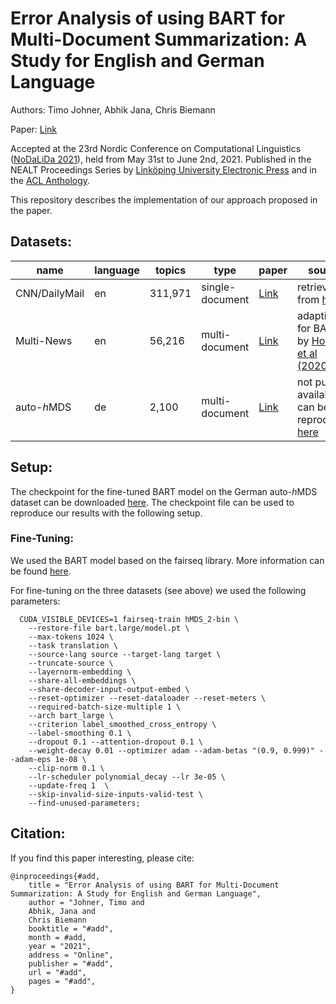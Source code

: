 # Error Analysis of using BART for Multi-Document Summarization: A Study for English and German Language

Authors: Timo Johner, Abhik Jana, Chris Biemann

Paper: [Link](Link)  

Accepted at the 23rd Nordic Conference on Computational Linguistics ([NoDaLiDa 2021](https://nodalida2021.github.io/)), held from May 31st to June 2nd, 2021. 
Published in the NEALT Proceedings Series by [Linköping University Electronic Press](Link) and in the [ACL Anthology](Link).

This repository describes the implementation of our approach proposed in the paper. 

## Datasets:

name | language | topics | type | paper | source |
-----| -------- | ------ | ----------------- | ---------------- | --------- |
 CNN/DailyMail    | en       | 311,971  |  single-document    | [Link](https://papers.nips.cc/paper/2015/file/afdec7005cc9f14302cd0474fd0f3c96-Paper.pdf)            | retrieved from [here](https://github.com/abisee/cnn-dailymail) 
 Multi-News    | en       | 56,216  |  multi-document         | [Link](https://www.aclweb.org/anthology/P19-1102.pdf)          | adaption for BART by [Hokamp et al (2020)](https://github.com/chrishokamp/dynamic-transformer-ensembles)
 auto-*h*MDS    | de       | 2,100 |  multi-document          | [Link](https://www.aclweb.org/anthology/L18-1510.pdf)          | not publicly available, can be reproduced [here](https://github.com/AIPHES/auto-hMDS)


## Setup:

The checkpoint for the fine-tuned BART model on the German auto-*h*MDS dataset can be downloaded [here](Link). The checkpoint file can be used to reproduce our results with the following setup. 

### Fine-Tuning: 

We used the BART model based on the fairseq library. More information can be found [here](https://github.com/pytorch/fairseq/blob/master/examples/bart/README.md).  

For fine-tuning on the three datasets (see above) we used the following parameters:


```
  CUDA_VISIBLE_DEVICES=1 fairseq-train hMDS_2-bin \
    --restore-file bart.large/model.pt \
    --max-tokens 1024 \
    --task translation \
    --source-lang source --target-lang target \
    --truncate-source \
    --layernorm-embedding \
    --share-all-embeddings \
    --share-decoder-input-output-embed \
    --reset-optimizer --reset-dataloader --reset-meters \
    --required-batch-size-multiple 1 \
    --arch bart_large \
    --criterion label_smoothed_cross_entropy \
    --label-smoothing 0.1 \
    --dropout 0.1 --attention-dropout 0.1 \
    --weight-decay 0.01 --optimizer adam --adam-betas "(0.9, 0.999)" --adam-eps 1e-08 \
    --clip-norm 0.1 \
    --lr-scheduler polynomial_decay --lr 3e-05 \
    --update-freq 1  \
    --skip-invalid-size-inputs-valid-test \
    --find-unused-parameters;

```



## Citation:
If you find this paper interesting, please cite: 

```
@inproceedings{#add,
    title = "Error Analysis of using BART for Multi-Document Summarization: A Study for English and German Language",
    author = "Johner, Timo and
    Abhik, Jana and
    Chris Biemann
    booktitle = "#add",
    month = #add,
    year = "2021",
    address = "Online",
    publisher = "#add",
    url = "#add",
    pages = "#add",
}
```
